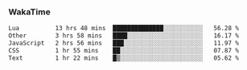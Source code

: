 ### WakaTime

<!--START_SECTION:waka-->

```txt
Lua          13 hrs 48 mins  ██████████████░░░░░░░░░░░   56.28 %
Other        3 hrs 58 mins   ████░░░░░░░░░░░░░░░░░░░░░   16.17 %
JavaScript   2 hrs 56 mins   ███░░░░░░░░░░░░░░░░░░░░░░   11.97 %
CSS          1 hr 55 mins    ██░░░░░░░░░░░░░░░░░░░░░░░   07.87 %
Text         1 hr 22 mins    █▒░░░░░░░░░░░░░░░░░░░░░░░   05.62 %
```

<!--END_SECTION:waka-->
